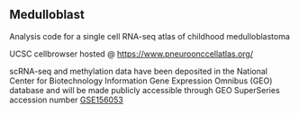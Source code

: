 ## Medulloblast

Analysis code for a single cell RNA-seq atlas of childhood medulloblastoma

UCSC cellbrowser hosted @ https://www.pneuroonccellatlas.org/

scRNA-seq and methylation data have been deposited in the National Center for Biotechnology Information Gene Expression Omnibus (GEO) database and will be made publicly accessible through GEO SuperSeries accession number [GSE156053](https://www.ncbi.nlm.nih.gov/geo/query/acc.cgi?acc=GSE156053)
